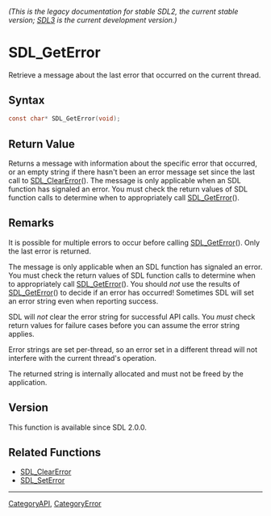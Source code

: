 ###### (This is the legacy documentation for stable SDL2, the current stable version; [SDL3](https://wiki.libsdl.org/SDL3/) is the current development version.)
# SDL_GetError

Retrieve a message about the last error that occurred on the current thread.

## Syntax

```c
const char* SDL_GetError(void);

```

## Return Value

Returns a message with information about the specific error that occurred,
or an empty string if there hasn't been an error message set since the last
call to [SDL_ClearError](SDL_ClearError.md)(). The message is only applicable
when an SDL function has signaled an error. You must check the return
values of SDL function calls to determine when to appropriately call
[SDL_GetError](SDL_GetError.md)().

## Remarks

It is possible for multiple errors to occur before calling
[SDL_GetError](SDL_GetError.md)(). Only the last error is returned.

The message is only applicable when an SDL function has signaled an error.
You must check the return values of SDL function calls to determine when to
appropriately call [SDL_GetError](SDL_GetError.md)(). You should *not* use the
results of [SDL_GetError](SDL_GetError.md)() to decide if an error has
occurred! Sometimes SDL will set an error string even when reporting
success.

SDL will *not* clear the error string for successful API calls. You *must*
check return values for failure cases before you can assume the error
string applies.

Error strings are set per-thread, so an error set in a different thread
will not interfere with the current thread's operation.

The returned string is internally allocated and must not be freed by the
application.

## Version

This function is available since SDL 2.0.0.

## Related Functions

* [SDL_ClearError](SDL_ClearError.md)
* [SDL_SetError](SDL_SetError.md)

----
[CategoryAPI](CategoryAPI.md), [CategoryError](CategoryError.md)
